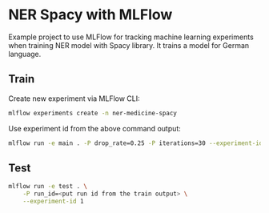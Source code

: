 # NER Spacy with MLFlow

Example project to use MLFlow for tracking machine learning experiments when training NER model with Spacy library. It trains a model for German language.

## Train

Create new experiment via MLFlow CLI:

```bash
mlflow experiments create -n ner-medicine-spacy
```

Use experiment id from the above command output:

```bash
mlflow run -e main . -P drop_rate=0.25 -P iterations=30 --experiment-id 1
```

## Test

```bash
mlflow run -e test . \
    -P run_id=<put run id from the train output> \
    --experiment-id 1
```